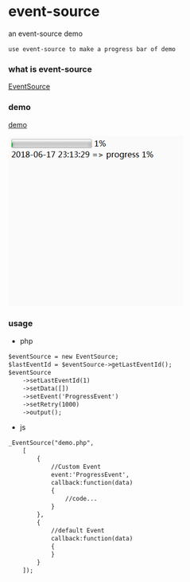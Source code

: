 # event-source

an event-source demo

	use event-source to make a progress bar of demo

### what is event-source

[EventSource](https://developer.mozilla.org/en-US/docs/Web/API/EventSource)

### demo 

[demo](http://github.zhusaidong.cn/event-source/)

![gif](https://raw.githubusercontent.com/zhusaidong/event-source/master/gif.gif)

### usage

- php
```
$eventSource = new EventSource;
$lastEventId = $eventSource->getLastEventId();
$eventSource
	->setLastEventId(1)
	->setData([])
	->setEvent('ProgressEvent')
	->setRetry(1000)
	->output();
```

- js

```
_EventSource("demo.php",
	[
		{
			//Custom Event
			event:'ProgressEvent',
			callback:function(data)
			{
				//code...
			}
		},
		{
			//default Event
			callback:function(data)
			{
			}
		}
	]);
```
